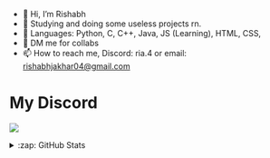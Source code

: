 - 👋 Hi, I’m Rishabh
- 👀 Studying and doing some useless projects rn.
- 🌱 Languages: Python, C, C++, Java, JS (Learning), HTML, CSS,
- 💞️ DM me for collabs
- 📫 How to reach me, Discord: ria.4 or email: rishabhjakhar04@gmail.com

# My Discord
[![](https://discord.c99.nl/widget/theme-4/713056818972066140.png)](https://discord.gg/zPmc6wV)

<details>
<summary>:zap: GitHub Stats</summary>
<br>
<img align="left" alt="Rishabh4Jakhar's Contribution Graph" src=https://github-readme-activity-graph.vercel.app/graph?username=Rishabh4Jakhar&theme=high-contrast)](https://github.com/ashutosh00710/github-readme-activity-graph"/>
<br>
<img align="left" alt="Rishabh4Jakhar's GitHub Stats" src="https://github-readme-stats.vercel.app/api?username=Rishabh4Jakhar&hide_title=false&hide_rank=false&show_icons=true&include_all_commits=true&count_private=true&disable_animations=false&number_format=long&theme=radical&locale=en&hide_border=false&order=2" />
<br>
<img src="https://streak-stats.demolab.com?user=AwesomeSam9523&locale=en&mode=daily&theme=radical&hide_border=false&border_radius=5&order=3" height="150" alt="streak graph"  />
<br>
<br>
<img align="center" margin-left="50px" alt="Rishabh4Jakhar's WakaTime Stats" src="https://github-readme-stats.vercel.app/api/wakatime?username=Rishabh4&layout=compact&lang_count=20)](https://wakatime.com/@Rishabh4)"/>
<br>
</details>
